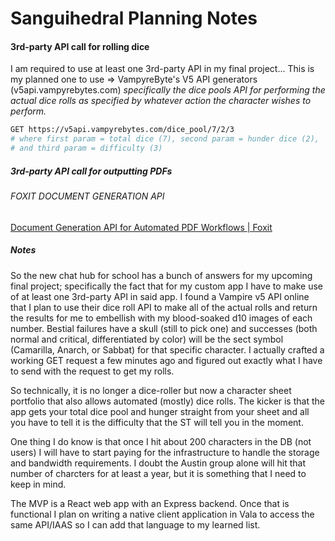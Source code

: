 # Sanguihedral Planning Notes

#### 3rd-party API call for rolling dice

I am required to use at least one 3rd-party API in my final project... This is my planned one to use => VampyreByte's V5 API generators (v5api.vampyrebytes.com)
_specifically the dice pools API for performing the actual dice rolls as specified by whatever action the character wishes to perform._

```bash
GET https://v5api.vampyrebytes.com/dice_pool/7/2/3
# where first param = total dice (7), second param = hunder dice (2), 
# and third param = difficulty (3)
```

##### 3rd-party API call for outputting PDFs

###### FOXIT DOCUMENT GENERATION API

[Document Generation API for Automated PDF Workflows | Foxit](https://www.foxit.com/api/document-generation/)

##### Notes

So the new chat hub for school has a bunch of answers for my upcoming final project; specifically the fact that for my custom app I have to make use of at least one 3rd-party API in said app. I found a Vampire v5 API online that I plan to use their dice roll API to make all of the actual rolls and return the results for me to embellish with my blood-soaked d10 images of each number. Bestial failures have a skull (still to pick one) and successes (both normal and critical, differentiated by color) will be the sect symbol (Camarilla, Anarch, or Sabbat) for that specific character. I actually crafted a working GET request a few minutes ago and figured out exactly what I have to send with the request to get my rolls.

So technically, it is no longer a dice-roller but now a character sheet portfolio that also allows automated (mostly) dice rolls. The kicker is that the app gets your total dice pool and hunger straight from your sheet and all you have to tell it is the difficulty that the ST will tell you in the moment.

One thing I do know is that once I hit about 200 characters in the DB (not users) I will have to start paying for the infrastructure to handle the storage and bandwidth requirements. I doubt the Austin group alone will hit that number of charcters for at least a year, but it is something that I need to keep in mind.

The MVP is a React web app with an Express backend. Once that is functional I plan on writing a native client application in Vala to access the same API/IAAS so I can add that language to my learned list.
